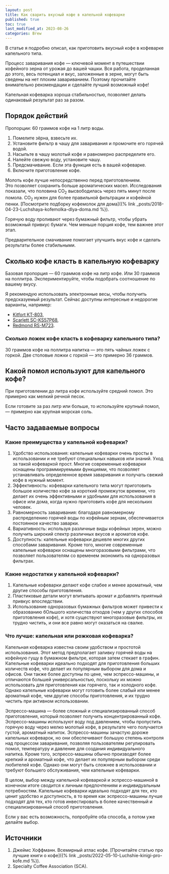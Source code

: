 ```yaml
---
layout: post
title: Как сварить вкусный кофе в капельной кофеварке
published: true
toc: true
last_modified_at: 2023-08-26
categories: Brew
---
```

В статье я подробно описал, как приготовить вкусный кофе в кофеварке капельного типа.

Процесс заваривания кофе — ключевой момент в путешествии кофейного зерна от урожая до вашей чашки. 
Вся работа, проделанная до этого, весь потенциал и вкус, заложенные в зерне, могут быть сведены на нет плохим завариванием.
Поэтому прочитайте внимательно рекомендации и сделайте лучший возможный кофе!

Капельная кофеварка хороша стабильностью, позволяет делать одинаковый результат раз за разом.

## Порядок действий

Пропорции: 60 граммов кофе на 1 литр воды.

1. Помелите зёрна, взвесьте их.
2. Установите фильтр в чашу для заваривания и промочите его горячей водой. 
3. Насыпьте в чашу молотый кофе и равномерно распределите его.
4. Налейте свежую воду, установите чашу.
5. Предсмачивание. Если эта функция есть в вашей кофеварке.
6. Включите приготовление кофе.


<div class="content-box-green"> Молоть кофе лучше непосредственно перед приготовлением.</div>
Это позволяет сохранить больше ароматических масел. 
Исследования показали, что половина СО<sub>2</sub> высвободилась через пять минут после помола. СО<sub>2</sub> нужен для более правильной фильтрации и кофейной пенки.
[Посмотрите подборку кофемолок для дома]({% link _posts/2018-04-23-Luchshaya-kofemolka-dlya-doma.md %}).


Горячую воду проливают через бумажный фильтр, чтобы убрать возможный привкус бумаги. 
Чем меньше порция кофе, тем важнее этот этап. 

Предварительное смачивание помогает улучшить вкус кофе и сделать результаты более стабильными.

## Сколько кофе класть в капельную кофеварку

Базовая пропорция — 60 граммов кофе на литр кофе.
Или 30 граммов на поллитра. 
Экспериментируйте, чтобы подобрать соотношение по вашему вкусу.

Я рекомендую использовать электронные весы, чтобы получить предсказуемый результат.
Сейчас доступны интересные и недорогие варианты, например:
- [Kitfort КТ-803](https://ya.cc/m/eNpJOwG?erid=4CQwVszL78EMgD7wXuf),
- [Scarlett SC-KS57P68](https://ya.cc/m/DiU2Jmi?erid=4CQwVszL78EMgD7wXyy),
- [Redmond RS-M723](https://ya.cc/m/K18oIH5?erid=4CQwVszL78EMgD7wXz2).

### Сколько ложек кофе класть в кофеварку капельного типа?

30 граммов кофе на поллитра напитка — это пять чайных ложек с горкой. 
Две столовые ложки с горкой — это примерно 36 граммов.

## Какой помол используют для капельного кофе?

При приготовлении до литра кофе используйте средний помол. 
Это примерно как мелкий речной песок.

Если готовите за раз литр или больше, то используйте крупный помол, — примерно как крупная морская соль.

## Часто задаваемые вопросы

### Какие преимущества у капельной кофеварки?

1. Удобство использования: капельные кофеварки очень просты в использовании и не требуют специальных навыков или знаний. Уход за такой кофеваркой прост. Многие современные кофеварки оснащены программируемыми функциями, что позволяет устанавливать определенное время заваривания и получать свежий кофе в нужный момент.
2. Эффективность: кофеварки капельного типа могут приготовить большое количество кофе за короткий промежуток времени, что делает их очень эффективными и удобными для использования в офисе или дома, когда нужно приготовить кофе для нескольких человек.
3. Равномерность заваривания: благодаря равномерному распределению горячей воды по кофейным зернам, обеспечивается постоянное качество заварки.
4. Вариативность: используя различные виды кофейных зерен, можно получить широкий спектр различных вкусов и ароматов кофе.
5. Доступность: капельные кофеварки дешевле многих других способами заваривания. Кроме того, многие современные капельные кофеварки оснащены многоразовыми фильтрами, что позволяет пользователям со временем экономить на одноразовых фильтрах.

### Какие недостатки у капельной кофеварки?

1. Капельные кофеварки делают кофе слабее и менее ароматный, чем другие способы приготовления.
2. Пластиковые детали могут впитывать аромат и добавлять приятный привкус впоследствии.
3. Использование одноразовых бумажных фильтров может привести к образованию бОльшого количества отходов (чем у других способов приготовления кофе), и хотя существуют многоразовые фильтры, их трудно чистить, и они все равно могут оказаться на свалке.

### Что лучше: капельная или рожковая кофеварка?

Капельная кофеварка известна своим удобством и простотой использования. Этот метод предполагает заливку горячей воды на кофейную гущу в бумажном фильтре, которая затем стекает в графин. Капельные кофеварки идеально подходят для приготовления больших количеств кофе, что делает их популярным выбором для дома и офисов. Они также более доступны по цене, чем эспрессо-машины, и отличаются большей универсальностью, поскольку их можно использовать для приготовления как горячего, так и холодного кофе. Однако капельные кофеварки могут готовить более слабый или менее ароматный кофе, чем другие способы приготовления, и их трудно чистить при активном использовании.

Эспрессо-машина — более сложный и специализированный способ приготовления, который позволяет получить концентрированный кофе. Эспрессо-машины используют воду под давлением, чтобы пропустить горячую воду через мелко молотый кофе, в результате чего получается густой, ароматный напиток. Эспрессо-машины зачастую дороже капельных кофеварок, но они обеспечивают большую степень контроля над процессом заваривания, позволяя пользователям регулировать помол, температуру и давление для создания индивидуального напитка. Кроме того, эспрессо-машины обычно производят более крепкий и ароматный кофе, что делает их популярным выбором среди любителей кофе. Однако они могут быть сложнее в использовании и требуют большего обслуживания, чем капельные кофеварки.

В целом, выбор между капельной кофеваркой и эспрессо-машиной в конечном итоге сводится к личным предпочтениям и индивидуальным потребностям. Капельные кофеварки идеально подходят для тех, кто ценит удобство и доступность, в то время как эспрессо-машины лучше подходят для тех, кто готов инвестировать в более качественный и специализированный способ приготовления.

Если у вас есть возможность, попробуйте оба способа, а потом уже делайте выбор.

## Источники

1. Джеймс Хоффманн. Всемирный атлас кофе. [Прочитайте статью про лучшие книги о кофе]({% link _posts/2022-05-10-Luchshie-kinigi-pro-kofe.md %}).
2. Specialty Coffee Association (SCA).